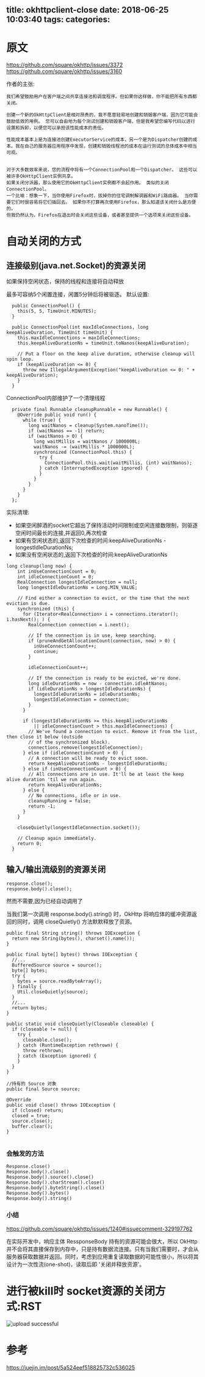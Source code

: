 title: okhttpclient-close
date: 2018-06-25 10:03:40
tags:
categories:
---
# 原文
https://github.com/square/okhttp/issues/3372
https://github.com/square/okhttp/issues/3160


作者的主张:
```
我们希望鼓励用户在客户端之间共享连接池和调度程序。但如果你这样做，你不能把所有东西都关闭。

创建一个新的OkHttpClient是相对昂贵的，我不愿意轻易地创建和销毁客户端，因为它可能会鼓励低效的用例。 您可以自由地为每个测试创建和销毁客户端，但是我希望您编写代码以进行设置和拆卸，以便您可以承担该性能成本的责任。

性能成本基本上是为连接池创建ExecutorService的成本，另一个是为Dispatcher创建的成本。我在自己的服务器应用程序中发现，创建和销毁线程池的成本在运行测试的总体成本中相当可观。


对于大多数效率来说，您的流程中将有一个ConnectionPool和一个Dispatcher。 这些可以被许多OkHttpClient实例共享。
如果关闭分派器，那么使用它的OkHttpClient实例都不会起作用。 类似的关闭ConnectionPool。
一个比喻：想象一下，当你使用Firefox时，拔掉你的住宅调制解调器和WiFi路由器。 当你需要它们时很容易将它们插回去。 如果你不打算再次使用Firefox，那么知道该关闭什么是方便的。
但我仍然认为，Firefox在退出时会关闭这些设备，或者甚至提供一个选项来关闭这些设备。
```


# 自动关闭的方式


## 连接级别(java.net.Socket)的资源关闭
如果保持空闲状态，保持的线程和连接将自动释放

最多可容纳5个闲置连接，闲置5分钟后将被驱逐。
默认设置:
```
  public ConnectionPool() {
    this(5, 5, TimeUnit.MINUTES);
  }

  public ConnectionPool(int maxIdleConnections, long keepAliveDuration, TimeUnit timeUnit) {
    this.maxIdleConnections = maxIdleConnections;
    this.keepAliveDurationNs = timeUnit.toNanos(keepAliveDuration);

    // Put a floor on the keep alive duration, otherwise cleanup will spin loop.
    if (keepAliveDuration <= 0) {
      throw new IllegalArgumentException("keepAliveDuration <= 0: " + keepAliveDuration);
    }
  }
```

ConnectionPool内部维护了一个清理线程
```
  private final Runnable cleanupRunnable = new Runnable() {
    @Override public void run() {
      while (true) {
        long waitNanos = cleanup(System.nanoTime());
        if (waitNanos == -1) return;
        if (waitNanos > 0) {
          long waitMillis = waitNanos / 1000000L;
          waitNanos -= (waitMillis * 1000000L);
          synchronized (ConnectionPool.this) {
            try {
              ConnectionPool.this.wait(waitMillis, (int) waitNanos);
            } catch (InterruptedException ignored) {
            }
          }
        }
      }
    }
  };
```

实际清理:
- 如果空闲醉酒的socket它超出了保持活动时间限制或空闲连接数限制，则驱逐空闲时间最长的连接,并返回0,再次检查
- 如果有空闲状态的,返回下次检查的时间:keepAliveDurationNs - longestIdleDurationNs;
- 如果没有空闲状态的,返回下次检查的时间:keepAliveDurationNs
```
long cleanup(long now) {
    int inUseConnectionCount = 0;
    int idleConnectionCount = 0;
    RealConnection longestIdleConnection = null;
    long longestIdleDurationNs = Long.MIN_VALUE;

    // Find either a connection to evict, or the time that the next eviction is due.
    synchronized (this) {
      for (Iterator<RealConnection> i = connections.iterator(); i.hasNext(); ) {
        RealConnection connection = i.next();

        // If the connection is in use, keep searching.
        if (pruneAndGetAllocationCount(connection, now) > 0) {
          inUseConnectionCount++;
          continue;
        }

        idleConnectionCount++;

        // If the connection is ready to be evicted, we're done.
        long idleDurationNs = now - connection.idleAtNanos;
        if (idleDurationNs > longestIdleDurationNs) {
          longestIdleDurationNs = idleDurationNs;
          longestIdleConnection = connection;
        }
      }

      if (longestIdleDurationNs >= this.keepAliveDurationNs
          || idleConnectionCount > this.maxIdleConnections) {
        // We've found a connection to evict. Remove it from the list, then close it below (outside
        // of the synchronized block).
        connections.remove(longestIdleConnection);
      } else if (idleConnectionCount > 0) {
        // A connection will be ready to evict soon.
        return keepAliveDurationNs - longestIdleDurationNs;
      } else if (inUseConnectionCount > 0) {
        // All connections are in use. It'll be at least the keep alive duration 'til we run again.
        return keepAliveDurationNs;
      } else {
        // No connections, idle or in use.
        cleanupRunning = false;
        return -1;
      }
    }

    closeQuietly(longestIdleConnection.socket());

    // Cleanup again immediately.
    return 0;
  }
```


## 输入/输出流级别的资源关闭
```
response.close();
response.body().close();
```
然而不需要,因为已经自动调用了

当我们第一次调用 response.body().string() 时，OkHttp 将响应体的缓冲资源返回的同时，调用 closeQuietly() 方法默默释放了资源。
```
public final String string() throws IOException {
  return new String(bytes(), charset().name());
}

public final byte[] bytes() throws IOException {
  //...
  BufferedSource source = source();
  byte[] bytes;
  try {
    bytes = source.readByteArray();
  } finally {
    Util.closeQuietly(source);
  }
  //...
  return bytes;
}

public static void closeQuietly(Closeable closeable) {
  if (closeable != null) {
    try {
      closeable.close();
    } catch (RuntimeException rethrown) {
      throw rethrown;
    } catch (Exception ignored) {
    }
  }
}

//持有的 Source 对象
public final Source source;

@Override
public void close() throws IOException {
  if (closed) return;
  closed = true;
  source.close();
  buffer.clear();
}


```
### 会触发的方法

```
Response.close()
Response.body().close()
Response.body().source().close()
Response.body().charStream().close()
Response.body().byteString().close()
Response.body().bytes()
Response.body().string()
```

### 小结
https://github.com/square/okhttp/issues/1240#issuecomment-329197762

在实际开发中，响应主体 RessponseBody 持有的资源可能会很大，所以 OkHttp 并不会将其直接保存到内存中，只是持有数据流连接。只有当我们需要时，才会从服务器获取数据并返回。同时，考虑到应用重复读取数据的可能性很小，所以将其设计为一次性流(one-shot)，读取后即 '关闭并释放资源'。

# 进行被kill时 socket资源的关闭方式:RST

![upload successful](/images/pasted-207.png)


# 参考
https://juejin.im/post/5a524eef518825732c536025